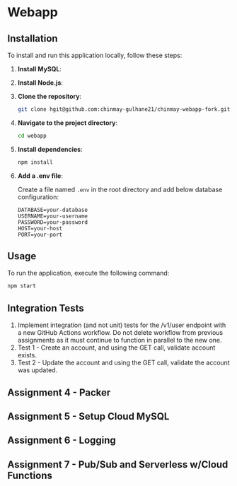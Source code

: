 # Webapp


## Installation

To install and run this application locally, follow these steps:

1. **Install MySQL**:


2. **Install Node.js**:

3. **Clone the repository**:

    ```bash
    git clone hgit@github.com:chinmay-gulhane21/chinmay-webapp-fork.git
    ```

4. **Navigate to the project directory**:

    ```bash
    cd webapp
    ```

5. **Install dependencies**:

    ```bash
    npm install
    ```

6. **Add a .env file**:

    Create a file named `.env` in the root directory and add below database configuration:

    ```
    DATABASE=your-database
    USERNAME=your-username
    PASSWORD=your-password
    HOST=your-host
    PORT=your-port
    ```

## Usage

To run the application, execute the following command:

```bash
npm start
```

## Integration Tests

1. Implement integration (and not unit) tests for the /v1/user endpoint with a new GitHub Actions workflow. Do not delete workflow from previous assignments as it must continue to function in parallel to the new one.
2. Test 1 - Create an account, and using the GET call, validate account exists.
3. Test 2 - Update the account and using the GET call, validate the account was updated.

## Assignment 4 - Packer

## Assignment 5 - Setup Cloud MySQL

## Assignment 6 - Logging

## Assignment 7 - Pub/Sub and Serverless w/Cloud Functions
